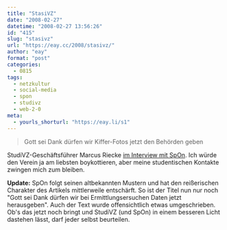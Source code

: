 ```yaml
---
title: "StasiVZ"
date: "2008-02-27"
datetime: "2008-02-27 13:56:26"
id: "415"
slug: "stasivz"
url: "https://eay.cc/2008/stasivz/"
author: "eay"
format: "post"
categories:
  - 0815
tags:
  - netzkultur
  - social-media
  - spon
  - studivz
  - web-2-0
meta:
  - yourls_shorturl: "https://eay.li/s1"
---
```


> Gott sei Dank dürfen wir Kiffer-Fotos jetzt den Behörden geben

StudiVZ-Geschäftsführer Marcus Riecke [im Interview mit SpOn](http://www.spiegel.de/netzwelt/web/0,1518,537622,00.html). Ich würde den Verein ja am liebsten boykottieren, aber meine studentischen Kontakte zwingen mich zum bleiben.

**Update:** SpOn folgt seinen altbekannten Mustern und hat den reißerischen Charakter des Artikels mittlerweile entschärft. So ist der Titel nun nur noch "Gott sei Dank dürfen wir bei Ermittlungsersuchen Daten jetzt herausgeben". Auch der Text wurde offensichtlich etwas umgeschrieben. Ob's das jetzt noch bringt und StudiVZ (und SpOn) in einem besseren Licht dastehen lässt, darf jeder selbst beurteilen.
